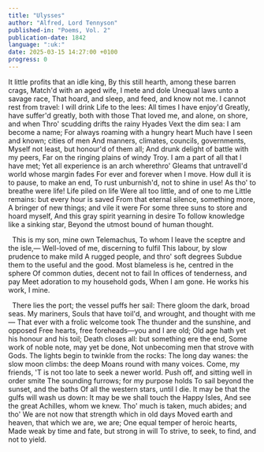 ```yaml
---
title: "Ulysses"
author: "Alfred, Lord Tennyson"
published-in: "Poems, Vol. 2"
publication-date: 1842
language: ":uk:"
date: 2025-03-15 14:27:00 +0100
progress: 0
---
```

It little profits that an idle king,
By this still hearth, among these barren crags,
Match'd with an aged wife, I mete and dole
Unequal laws unto a savage race,
That hoard, and sleep, and feed, and know not me.
I cannot rest from travel: I will drink
Life to the lees: All times I have enjoy'd
Greatly, have suffer'd greatly, both with those
That loved me, and alone, on shore, and when
Thro' scudding drifts the rainy Hyades
Vext the dim sea: I am become a name;
For always roaming with a hungry heart
Much have I seen and known; cities of men
And manners, climates, councils, governments,
Myself not least, but honour'd of them all;
And drunk delight of battle with my peers,
Far on the ringing plains of windy Troy.
I am a part of all that I have met;
Yet all experience is an arch wherethro'
Gleams that untravell'd world whose margin fades
For ever and forever when I move.
How dull it is to pause, to make an end,
To rust unburnish'd, not to shine in use!
As tho' to breathe were life! Life piled on life
Were all too little, and of one to me
Little remains: but every hour is saved
From that eternal silence, something more,
A bringer of new things; and vile it were
For some three suns to store and hoard myself,
And this gray spirit yearning in desire
To follow knowledge like a sinking star,
Beyond the utmost bound of human thought.

&nbsp;&nbsp;This is my son, mine own Telemachus,
To whom I leave the sceptre and the isle,—
Well-loved of me, discerning to fulfil
This labour, by slow prudence to make mild
A rugged people, and thro' soft degrees
Subdue them to the useful and the good.
Most blameless is he, centred in the sphere
Of common duties, decent not to fail
In offices of tenderness, and pay
Meet adoration to my household gods,
When I am gone. He works his work, I mine.

&nbsp;&nbsp;There lies the port; the vessel puffs her sail:
There gloom the dark, broad seas. My mariners,
Souls that have toil'd, and wrought, and thought with me—
That ever with a frolic welcome took
The thunder and the sunshine, and opposed
Free hearts, free foreheads—you and I are old;
Old age hath yet his honour and his toil;
Death closes all: but something ere the end,
Some work of noble note, may yet be done,
Not unbecoming men that strove with Gods.
The lights begin to twinkle from the rocks:
The long day wanes: the slow moon climbs: the deep
Moans round with many voices. Come, my friends,
'T is not too late to seek a newer world.
Push off, and sitting well in order smite
The sounding furrows; for my purpose holds
To sail beyond the sunset, and the baths
Of all the western stars, until I die.
It may be that the gulfs will wash us down:
It may be we shall touch the Happy Isles,
And see the great Achilles, whom we knew.
Tho' much is taken, much abides; and tho'
We are not now that strength which in old days
Moved earth and heaven, that which we are, we are;
One equal temper of heroic hearts,
Made weak by time and fate, but strong in will
To strive, to seek, to find, and not to yield.
